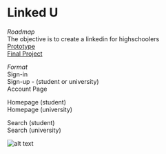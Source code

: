 # Linked U
*Roadmap*  
The objective is to create a linkedin for highschoolers  
[Prototype](https://sites.google.com/site/it353isu/team-schedules/project-prototype)  
[Final Project](https://sites.google.com/site/it353isu/home/project/project-fall18)  

*Format*  
Sign-in  
Sign-up - (student or university)  
Account Page  

Homepage (student)  
Homepage (university)  

Search (student)  
Search (university)  

![alt text](https://encrypted-tbn0.gstatic.com/images?q=tbn:ANd9GcQdD-L8LX_brly3nAYnH_ZPw4g7ALxuQcb9injwk2AEHdlXpNxw-g "Logo Title Text 1")
